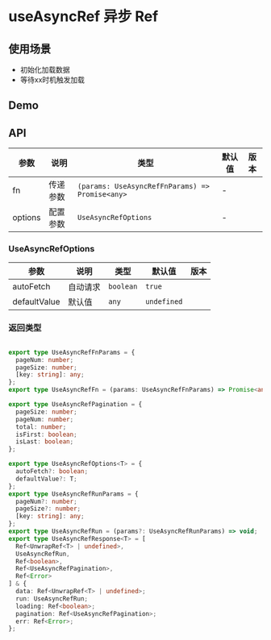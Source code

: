 # useAsyncRef 异步 Ref

## 使用场景

* 初始化加载数据
* 等待xx时机触发加载

## Demo

<preview path="./use-async-ref-demo.vue" title="基本使用"></preview>

## API

| 参数    | 说明     | 类型                                            | 默认值 | 版本 |
| ------- | -------- | ----------------------------------------------- | ------ | ---- |
| fn      | 传递参数 | `(params: UseAsyncRefFnParams) => Promise<any>` | \-     |      |
| options | 配置参数 | `UseAsyncRefOptions`                            | \-     |      |

### UseAsyncRefOptions

| 参数         | 说明     | 类型      | 默认值      | 版本 |
| ------------ | -------- | --------- | ----------- | ---- |
| autoFetch    | 自动请求 | `boolean` | `true`      |      |
| defaultValue | 默认值   | `any`     | `undefined` |      |

### 返回类型

```ts

export type UseAsyncRefFnParams = {
  pageNum: number;
  pageSize: number;
  [key: string]: any;
};
export type UseAsyncRefFn = (params: UseAsyncRefFnParams) => Promise<any>;

export type UseAsyncRefPagination = {
  pageSize: number;
  pageNum: number;
  total: number;
  isFirst: boolean;
  isLast: boolean;
};

export type UseAsyncRefOptions<T> = {
  autoFetch?: boolean;
  defaultValue?: T;
};
export type UseAsyncRefRunParams = {
  pageNum?: number;
  pageSize?: number;
  [key: string]: any;
};
export type UseAsyncRefRun = (params?: UseAsyncRefRunParams) => void;
export type UseAsyncRefResponse<T> = [
  Ref<UnwrapRef<T> | undefined>,
  UseAsyncRefRun,
  Ref<boolean>,
  Ref<UseAsyncRefPagination>,
  Ref<Error>
] & {
  data: Ref<UnwrapRef<T> | undefined>;
  run: UseAsyncRefRun;
  loading: Ref<boolean>;
  pagination: Ref<UseAsyncRefPagination>;
  err: Ref<Error>;
};
```
